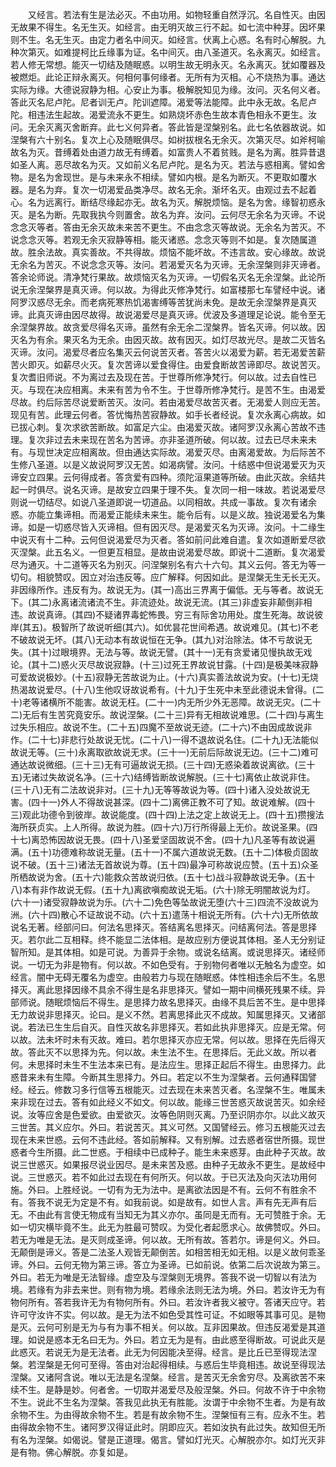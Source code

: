 <!-- { "loadSidebar": true } -->
　　又经言。若法有生是法必灭。不由功用。如物轻重自然浮沉。名自性灭。由因无故果不得生。名无生灭。如经言。由无明灭故三行不起。如七流中种芽。因坏果则不生。名无生灭。由定力者名中间灭。如经言。伏离上心惑。名有时心解脱。九种次第灭。如难提柯比丘缘事为证。名中间灭。由八圣道灭。名永离灭。如经言。若人修无常想。能灭一切结及随眠惑。以明生故无明永灭。名永离灭。犹如覆器及被燃炬。此论正辩永离灭。何相何事何缘者。无所有为灭相。心不烧热为事。通达实际为缘。大德说寂静为相。心安止为事。极解脱知见为缘。汝问。灭名何义者。答此灭名尼卢陀。尼者训无卢。陀训遮障。渴爱等法能障。此中永无故。名尼卢陀。相违法生起故。渴爱流永不更生。如熟烧坏赤色生故本青色相永不更生。汝问。无余灭离灭舍断弃。此七义何异者。答此皆是涅槃别名。此七名依器故说。如涅槃有六十别名。复次上心及随眠俱尽。如树拔根名无余灭。次第灭尽。如斧柯喻故名为灭。昔缚着处由道力故无有缚着。如富贵人不着贫贱。是名为离。胜异昔退如圣人离。恶尽故名为灭。又如前义名尼卢陀。是名为灭。若法与惑相离。譬如舍物。是名为舍现世。是与未来永不相续。譬如内根。是名为断灭。不更取如覆水器。是名为弃。复次一切渴爱品类净尽。故名无余。渐坏名灭。由观过去不起着心。名为远离行。断结尽缘起亦无。故名为灭。解脱烦恼。是名为舍。缘智初惑永灭。是名为断。先取我执今则置舍。故名为弃。汝问。云何尽无余名为灭谛。不说念念灭等者。答由无余灭故未来苦不更生。不由念念灭等故说。无余名为苦灭。不说念念灭等。若观无余灭寂静等相。能灭诸惑。念念灭等则不如是。复次随属道故。胜余法故。真实善故。不共得故。烦恼不能坏故。不违言故。安心缘故。故说无余名为苦灭。不说念念灭等。汝问。若渴爱灭名为灭谛。无余涅槃则非灭谛者。答余论师说。清净梵行果故。故烦恼灭名为灭谛。一切假名灭名无余涅槃。此论所说无余涅槃界是真灭谛。何以故。为得此灭修净梵行。如富楼那七车譬经中说。诸阿罗汉惑尽无余。而老病死寒热饥渴害缚等苦犹尚未免。是故无余涅槃界是真灭谛。此真灭谛由因尽故得。故说渴爱尽是真灭谛。优波及多道理足论说。能令至无余涅槃界故。故贪爱尽得名灭谛。虽然有余无余二涅槃界。皆名灭谛。何以故。因灭名为有余。果灭名为无余。由因灭故。故有因灭。如灯尽故光尽。是故二灭皆名灭谛。汝问。渴爱尽者应名集灭云何说苦灭者。答苦火以渴爱为薪。若无渴爱苦薪苦火即灭。如薪尽火灭。复次苦谛以爱食得住。由爱食断故苦谛即尽。故说苦灭。复次耆旧师说。不为离过去及现在苦。于世尊所修净梵行。何以故。过去自性已灭。与现在决应相离。未来有苦为令不生。于世尊所修净梵行。是苦不生。由渴爱尽故。约后际苦尽说爱断苦灭。汝问。若由渴爱尽故苦灭者。无渴爱人则应无苦。现见有苦。此理云何者。答忧悔热苦寂静故。如手长者经说。复次永离心病故。如已拔心刺。复次求欲苦断故。如富足六尘。由渴爱灭故。诸阿罗汉永离心苦故不违理。复次非过去未来现在苦名为苦谛。亦非圣道所破。何以故。过去已尽未来未有。与现世决定应相离故。但由通达实际故。渴爱灭尽。由离渴爱故。为后际苦不生修八圣道。以是义故说阿罗汉无苦。如渴病譬。汝问。十结惑中但说渴爱灭为灭谛安立四果。云何得成者。答贪爱有四种。须陀洹果道等所破。由此灭故。余结共起一时俱尽。说名灭谛。是故安立四果于理不失。复次同一相一味故。若说渴爱尽则说一切结尽。如说八圣道即说一切道品。以同相故。共成一事故。复次有诸余惑。亦能立集谛相。而渴爱正能续未来生。能令后有。以是义故。独说渴爱名为集谛。如是一切惑尽皆入灭谛相。但有因灭尽。是渴爱灭名为灭谛。汝问。十二缘生中说灭有十二种。云何但说渴爱尽为灭者。答如前问此难自遣。复次如道断爱尽欲灭涅槃。此五名义。一但更互相显。是故由说渴爱尽故。即说十二道断。复次渴爱尽为通灭。十二道等灭名为别灭。问涅槃别名有六十六句。其义云何。答无为等一切句。相貌赞叹。因立对治违反等。应广解释。何因如此。是涅槃无生无长无灭。非因缘所作。违反有为。故说无为。(其一)高出三界离于偏低。无与等者。故说无下。(其二)永离诸流诸流不生。非流迹处。故说无流。(其三)非虚妄非颠倒非相违。故说真谛。(其四)不疑诸界毒蛇怖畏。穷三有际舍功用处。度生死海。故说彼岸(其五)。极智所了故说听细(其六)。如优昙花世间希遇。故说难见。(其七)不老不破故说无坏。(其八)无动本有故说恒在无争。(其九)对治除法。体不亏故说无失。(其十)过眼境界。无法与等。故说无譬。(其十一)无有贪爱诸见慢执故无戏论。(其十二)惑火灭尽故说寂静。(十三)过死王界故说甘露。(十四)是极美味寂静可爱故说极妙。(十五)寂静无苦故说为止。(十六)真实善法故说为安。(十七)无烧热渴故说爱尽。(十八)生他叹讶故说希有。(十九)于生死中未至此德说未曾得。(二十)老等诸横所不能害。故说无枉。(二十一)内无所少外无恶障。故说无灾。(二十二)无后有生苦究竟安乐。故说涅槃。(二十三)异有无相故说难思。(二十四)与离生过失乐相应。故说不生。(二十五)四魔不至故说无迹。(二十六)不由因成故说非作。(二十七)非悲行处故说无忧。(二十八)一得不退故说名住。(二十九)无法能似故说无等。(三十)永离取欲故说无求。(三十一)无前后际故说无边。(三十二)难可通达故说微细。(三十三)无有可逼故说无损。(三十四)无惑染着故说离欲。(三十五)无诸过失故说名净。(三十六)结缚皆断故说解脱。(三十七)离依止故说非住。(三十八)无有二法故说非对。(三十九)无等等故说为等。(四十)诸入没处故说无害。(四十一)外人不得故说甚深。(四十二)离佛正教不可了知。故说难解。(四十三)观此功德令到彼岸。故说能度。(四十四)上法之定上故说无上。(四十五)攒搜法海所获贞实。上人所得。故说为胜。(四十六)万行所得最上无价。故说圣果。(四十七)离恐怖因故说无畏。(四十八)圣爱坚固故说不舍。(四十九)凡圣等有故说遍满。(五十)功德难称故说无量。(五十一)不属六道故说无数。(五十二)体极贞固故说不破。(五十三)诸法无首故说为尊。(五十四)最净可称故说应赞。(五十五)众圣所栖故说为舍。(五十六)能救众苦故说归依。(五十七)战斗寂静故说无争。(五十八)本有非作故说无假。(五十九)离欲嗔痴故说无垢。(六十)除无明闇故说为灯。(六十一)诸受寂静故说为乐。(六十二)免色等坠故说无堕(六十三)四流不没故说为洲。(六十四)散心不证故说不动。(六十五)遣荡十相说无所有。(六十六)无所依故说名无著。经部问曰。何法名思择灭。答结离名思择灭。问结离何法。答是思择灭。若尔此二互相释。终不能显二法体相。是故应别方便说其体相。圣人无分别证智所知。是其体相。如是可说。为善异于余物。或说名结离。或说思择灭。诸经师说。一切无为非是物有。何以故。不如色受有。于别物何者唯以无触名为虚空。如经言。闇中无碍无覆名为虚空。由般若力与现在随眠惑。体性相违余后不生。名思择灭。离此思择因缘不具余不得生是名非思择灭。譬如一期中间横死残果不续。异部师说。随眠烦恼后不得生。是思择力故名思择灭。由缘不具后苦不生。是中思择无力故说非思择灭。论曰。是义不然。若离思择此灭不成故。知属思择灭。又诸部说。若法已生生后自灭。自性灭故名非思择灭。若如此执非思择灭。应是无常。何以故。法未坏时未有灭故。难曰。若尔思择灭亦应无常。何以故。思择在先后得灭故。答此灭不以思择为先。何以故。未生法不生。在思择后。无此义故。所以者何。未思择时未生不生法本来已有。是法应生。思择正起后不得生。由思择力。此惑昔来未有生障。今断其生思择力。外曰。若定以不生为涅槃者。云何通释国譬经。经云。修数习多行信等五根能灭。过去现在未来苦灭者。名涅槃不生。唯属未来非现在过去。答有如此经义不如文。何以故。能缘三世苦惑灭故说苦灭。如余经说。汝等应舍是色爱欲。由爱欲灭。汝等色阴则灭离。乃至识阴亦尔。以此义故灭三世苦。其义应尔。外曰。若说苦灭。其义可然。又国譬经云。修习五根能灭过去现在未来世惑。云何不违此经。答如前解释。又有别解。过去惑者宿世所摄。现世惑者今生所摄。此二世惑。于相续中已成种子。能生未来惑芽。由此种子灭故。故说三世惑灭。如果报尽说业因尽。是未来苦及惑。由种子无故永不更生。是故经中说。三世惑灭。若不如此过去现在有何所灭。何以故。于已灭法及向灭法功用何施。外曰。上胜经说。一切有为无为法中。是离欲法因是不有。云何不有胜余不有。答我不说无为定是不有。如我前说。如是故有。如世人言。声有先无声有后无。不由此有言使无物成有当知无为其义亦尔。虽同是无而有。无可赞胜于余。无如一切灾横毕竟不生。此无为胜最可赞叹。为受化者起愿求心。故佛赞叹。外曰。若无为唯是无法。是灭则成圣谛。何以故。无所有故。答若尔。谛是何义。外曰。无颠倒是谛义。答是二法圣人观皆无颠倒苦。如相苦相无如无相。以是义故何乖圣谛。外曰。云何无物为第三谛。答立为圣谛。已如前说。依第二后次说故为第三。外曰。若无为唯是无法智缘。虚空及与涅槃则无境界。答我不说一切智以有法为境。若缘有为非去来世。则有物为境。若缘余法则无法为境。外曰。若汝许无为有物何所有。答若我许无为有物何所有。外曰。若汝许者我义被守。答诸天应守。若许可守汝许不实。何以故。是无为法不如色受其性可证。不如眼等其事可见。是物是灭。云何可别是无为与有为事不相关。何以故。互非因果故。但违反渴爱是其道理。如说是惑本无名曰无为。外曰。若立无为是有。由此惑至得断故。可说此灭是此惑灭。若说无为是无法者。此无为何因能决至得。经言。是比丘已至得现法涅槃。若涅槃是无何可至得。答由对治起得相续。与惑后生毕竟相违。故说至得现法涅槃。又诸阿含说。唯以无法是名涅槃。经言。是苦灭无余舍穷尽。及离欲苦不来续不生。是静是妙。何者舍。一切取并渴爱尽及般涅槃。外曰。何故不许于中余物不生。说此不生名为涅槃。答我见此执无有胜能。汝谓于中余物不生者。为是有故余物不生。为由得故余物不生。若是有故余物不生。涅槃恒有三有。应永不生。若由得故余物不生。诸阿罗汉得证此时。阴即应灭。若如汝执有此过失。故知但无所有名为涅槃。如偈说。譬是正道理。偈言。譬如灯光灭。心解脱亦尔。如灯光灭非是有物。佛心解脱。亦复如是。
